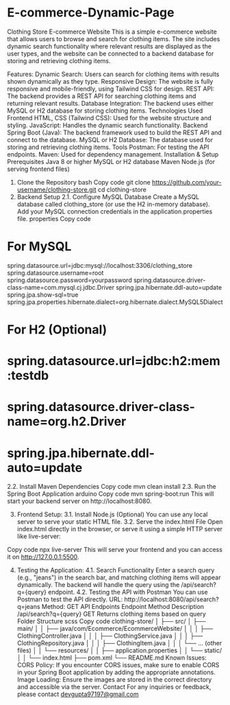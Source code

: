 # E-commerce-Dynamic-Page
Clothing Store E-commerce Website
This is a simple e-commerce website that allows users to browse and search for clothing items. The site includes dynamic search functionality where relevant results are displayed as the user types, and the website can be connected to a backend database for storing and retrieving clothing items.

Features:
Dynamic Search: Users can search for clothing items with results shown dynamically as they type.
Responsive Design: The website is fully responsive and mobile-friendly, using Tailwind CSS for design.
REST API: The backend provides a REST API for searching clothing items and returning relevant results.
Database Integration: The backend uses either MySQL or H2 database for storing clothing items.
Technologies Used
Frontend
HTML, CSS (Tailwind CSS): Used for the website structure and styling.
JavaScript: Handles the dynamic search functionality.
Backend
Spring Boot (Java): The backend framework used to build the REST API and connect to the database.
MySQL or H2 Database: The database used for storing and retrieving clothing items.
Tools
Postman: For testing the API endpoints.
Maven: Used for dependency management.
Installation & Setup
Prerequisites
Java 8 or higher
MySQL or H2 database
Maven
Node.js (for serving frontend files)
1. Clone the Repository
bash
Copy code
git clone https://github.com/your-username/clothing-store.git
cd clothing-store
2. Backend Setup
2.1. Configure MySQL Database
Create a MySQL database called clothing_store (or use the H2 in-memory database).
Add your MySQL connection credentials in the application.properties file.
properties
Copy code
# For MySQL
spring.datasource.url=jdbc:mysql://localhost:3306/clothing_store
spring.datasource.username=root
spring.datasource.password=yourpassword
spring.datasource.driver-class-name=com.mysql.cj.jdbc.Driver
spring.jpa.hibernate.ddl-auto=update
spring.jpa.show-sql=true
spring.jpa.properties.hibernate.dialect=org.hibernate.dialect.MySQL5Dialect

# For H2 (Optional)
# spring.datasource.url=jdbc:h2:mem:testdb
# spring.datasource.driver-class-name=org.h2.Driver
# spring.jpa.hibernate.ddl-auto=update
2.2. Install Maven Dependencies
Copy code
mvn clean install
2.3. Run the Spring Boot Application
arduino
Copy code
mvn spring-boot:run
This will start your backend server on http://localhost:8080.

3. Frontend Setup:
3.1. Install Node.js (Optional)
You can use any local server to serve your static HTML file.
3.2. Serve the index.html File
Open index.html directly in the browser, or serve it using a simple HTTP server like live-server:

Copy code
npx live-server
This will serve your frontend and you can access it on http://127.0.0.1:5500.

4. Testing the Application:
4.1. Search Functionality
Enter a search query (e.g., "jeans") in the search bar, and matching clothing items will appear dynamically.
The backend will handle the query using the /api/search?q={query} endpoint.
4.2. Testing the API with Postman
You can use Postman to test the API directly.
URL: http://localhost:8080/api/search?q=jeans
Method: GET
API Endpoints
Endpoint	Method	Description
/api/search?q={query}	GET	Returns clothing items based on query
Folder Structure
scss
Copy code
clothing-store/
│
├── src/
│   ├── main/
│   │   ├── java/com/Ecommerce/EcommerceWebsite/
│   │   │   ├── ClothingController.java
│   │   │   ├── ClothingService.java
│   │   │   ├── ClothingRepository.java
│   │   │   ├── ClothingItem.java
│   │   │   └── ... (other files)
│   │   └── resources/
│   │       ├── application.properties
│   │       └── static/
│   │           └── index.html
├── pom.xml
└── README.md
Known Issues:
CORS Policy: If you encounter CORS issues, make sure to enable CORS in your Spring Boot application by adding the appropriate annotations.
Image Loading: Ensure the images are stored in the correct directory and accessible via the server.
Contact
For any inquiries or feedback, please contact devgupta97197@gmail.com
